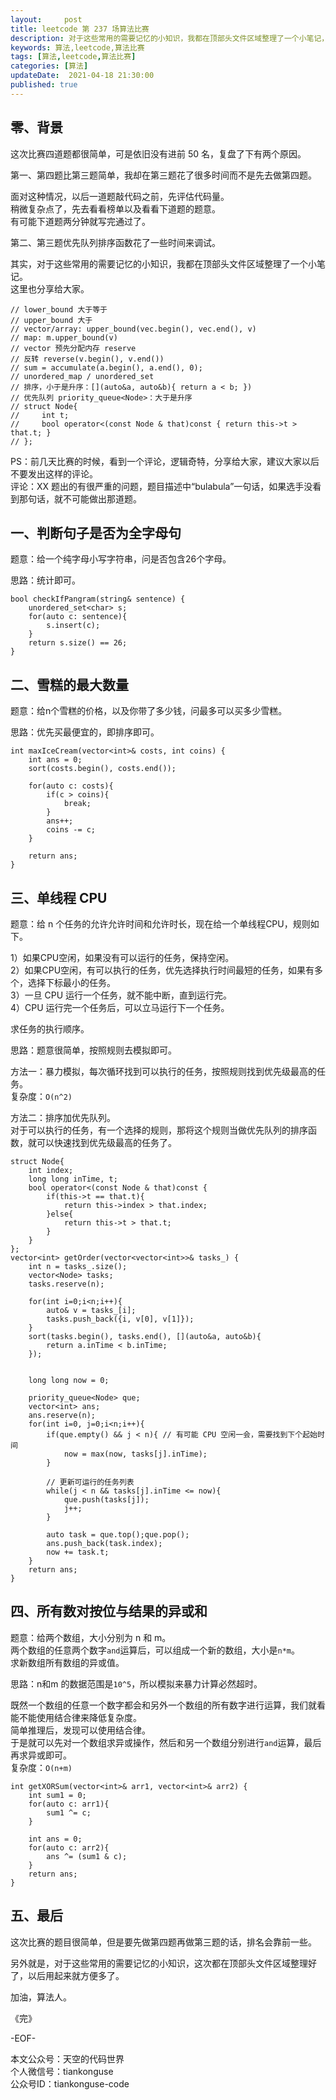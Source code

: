```yaml
---   
layout:     post  
title: leetcode 第 237 场算法比赛  
description: 对于这些常用的需要记忆的小知识，我都在顶部头文件区域整理了一个小笔记，这里分享给大家。   
keywords: 算法,leetcode,算法比赛  
tags: [算法,leetcode,算法比赛]    
categories: [算法]  
updateDate:  2021-04-18 21:30:00  
published: true  
---  
```



## 零、背景  


这次比赛四道题都很简单，可是依旧没有进前 50 名，复盘了下有两个原因。  


第一、第四题比第三题简单，我却在第三题花了很多时间而不是先去做第四题。  


面对这种情况，以后一道题敲代码之前，先评估代码量。  
稍微复杂点了，先去看看榜单以及看看下道题的题意。  
有可能下道题两分钟就写完通过了。  


第二、第三题优先队列排序函数花了一些时间来调试。  


其实，对于这些常用的需要记忆的小知识，我都在顶部头文件区域整理了一个小笔记。  
这里也分享给大家。  



```
// lower_bound 大于等于
// upper_bound 大于
// vector/array: upper_bound(vec.begin(), vec.end(), v)
// map: m.upper_bound(v)
// vector 预先分配内存 reserve 
// 反转 reverse(v.begin(), v.end())
// sum = accumulate(a.begin(), a.end(), 0);
// unordered_map / unordered_set
// 排序，小于是升序：[](auto&a, auto&b){ return a < b; })
// 优先队列 priority_queue<Node>：大于是升序 
// struct Node{
//     int t;
//     bool operator<(const Node & that)const { return this->t > that.t; }
// };
```


PS：前几天比赛的时候，看到一个评论，逻辑奇特，分享给大家，建议大家以后不要发出这样的评论。  
评论：XX 题出的有很严重的问题，题目描述中“bulabula”一句话，如果选手没看到那句话，就不可能做出那道题。   



## 一、判断句子是否为全字母句  


题意：给一个纯字母小写字符串，问是否包含26个字母。  


思路：统计即可。  


```
bool checkIfPangram(string& sentence) {
    unordered_set<char> s;
    for(auto c: sentence){
        s.insert(c);
    }
    return s.size() == 26;
}
```

## 二、雪糕的最大数量  


题意：给n个雪糕的价格，以及你带了多少钱，问最多可以买多少雪糕。  


思路：优先买最便宜的，即排序即可。  


```
int maxIceCream(vector<int>& costs, int coins) {
    int ans = 0;
    sort(costs.begin(), costs.end());

    for(auto c: costs){
        if(c > coins){
            break;
        }
        ans++;
        coins -= c;
    }

    return ans;
}
```


## 三、单线程 CPU  


题意：给 n 个任务的允许允许时间和允许时长，现在给一个单线程CPU，规则如下。  


1）如果CPU空闲，如果没有可以运行的任务，保持空闲。  
2）如果CPU空闲，有可以执行的任务，优先选择执行时间最短的任务，如果有多个，选择下标最小的任务。  
3）一旦 CPU 运行一个任务，就不能中断，直到运行完。  
4）CPU 运行完一个任务后，可以立马运行下一个任务。  


求任务的执行顺序。  



思路：题意很简单，按照规则去模拟即可。  


方法一：暴力模拟，每次循环找到可以执行的任务，按照规则找到优先级最高的任务。  
复杂度：`O(n^2)`  


方法二：排序加优先队列。  
对于可以执行的任务，有一个选择的规则，那将这个规则当做优先队列的排序函数，就可以快速找到优先级最高的任务了。  


```
struct Node{
    int index;
    long long inTime, t;
    bool operator<(const Node & that)const {
        if(this->t == that.t){
            return this->index > that.index;
        }else{
            return this->t > that.t;
        }
    }
};
vector<int> getOrder(vector<vector<int>>& tasks_) {
    int n = tasks_.size();
    vector<Node> tasks;
    tasks.reserve(n);

    for(int i=0;i<n;i++){
        auto& v = tasks_[i];
        tasks.push_back({i, v[0], v[1]});
    }
    sort(tasks.begin(), tasks.end(), [](auto&a, auto&b){
        return a.inTime < b.inTime;
    });


    long long now = 0;

    priority_queue<Node> que;
    vector<int> ans;
    ans.reserve(n);
    for(int i=0, j=0;i<n;i++){
        if(que.empty() && j < n){ // 有可能 CPU 空闲一会，需要找到下个起始时间
            now = max(now, tasks[j].inTime);
        }

        // 更新可运行的任务列表
        while(j < n && tasks[j].inTime <= now){
            que.push(tasks[j]);
            j++;
        }

        auto task = que.top();que.pop();
        ans.push_back(task.index);
        now += task.t;
    }
    return ans;
}
```


## 四、所有数对按位与结果的异或和  


题意：给两个数组，大小分别为 n 和 m。  
两个数组的任意两个数字`and`运算后，可以组成一个新的数组，大小是`n*m`。  
求新数组所有数组的异或值。  



思路：n和m 的数据范围是`10^5`，所以模拟来暴力计算必然超时。  


既然一个数组的任意一个数字都会和另外一个数组的所有数字进行运算，我们就看能不能使用结合律来降低复杂度。  
简单推理后，发现可以使用结合律。  
于是就可以先对一个数组求异或操作，然后和另一个数组分别进行`and`运算，最后再求异或即可。  
复杂度：`O(n+m)`  


```
int getXORSum(vector<int>& arr1, vector<int>& arr2) {
    int sum1 = 0;
    for(auto c: arr1){
        sum1 ^= c;
    }

    int ans = 0;
    for(auto c: arr2){
        ans ^= (sum1 & c);
    }
    return ans;
}
```


## 五、最后  


这次比赛的题目很简单，但是要先做第四题再做第三题的话，排名会靠前一些。  


另外就是，对于这些常用的需要记忆的小知识，这次都在顶部头文件区域整理好了，以后用起来就方便多了。  



加油，算法人。  


《完》  


-EOF-  



本文公众号：天空的代码世界  
个人微信号：tiankonguse  
公众号ID：tiankonguse-code  
  

